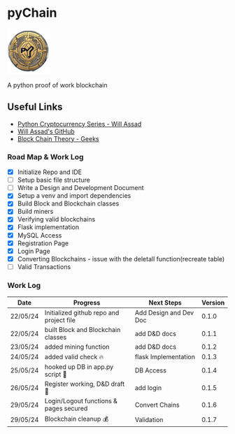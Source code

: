 # pyChain

![CoinIco](./assets/pyCoin.png)

A python proof of work blockchain

## Useful Links

- [Python Cryptocurrency Series - Will Assad][def1]
- [Will Assad's GitHub][def2]
- [Block Chain Theory - Geeks][def3]

[def1]: https://www.youtube.com/watch?v=b41TVaLwhKc&list=PLtCKS3CuBDYV_Vyl1ZH2Je8gSdXfQf4e3
[def2]: https://github.com/willassad/cryptocurrencypython/tree/main
[def3]: https://www.geeksforgeeks.org/blockchain-structure/

### Road Map & Work Log

- [x] Initialize Repo and IDE
- [ ] Setup basic file structure
- [ ] Write a Design and Development Document
- [x] Setup a venv and import dependencies
- [x] Build Block and Blockchain classes
- [x] Build miners
- [x] Verifying valid blockchains
- [x] Flask implementation
- [x] MySQL Access
- [x] Registration Page
- [x] Login Page
- [x] Converting Blockchains - issue with the deletall function(recreate table)
- [ ] Valid Transactions

### Work Log

Date | Progress | Next Steps | Version
-----|-------------|--------|------
22/05/24 | Initialized github repo and project file | Add Design and Dev Doc | 0.1.0
22/05/24 | built Block and Blockchain classes | add D&D docs | 0.1.1
23/05/24 | added mining function | add D&D docs | 0.1.2
24/05/24 | added valid check :fire: | flask Implementation | 0.1.3
25/05/24 | hooked up DB in app.py script :floppy_disk: | DB Access | 0.1.4
26/05/24 | Register working, D&D draft :scroll: | add login | 0.1.5
29/05/24 | Login/Logout functions & pages secured | Convert Chains | 0.1.6
29/05/24 | Blockchain cleanup :moneybag: | Validation | 0.1.7
